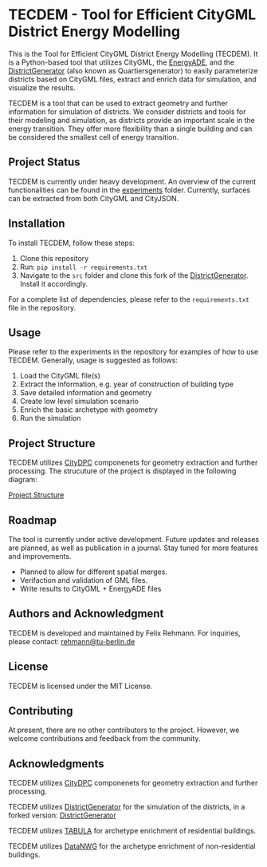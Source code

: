 # TECDEM - Tool for Efficient CityGML District Energy Modelling

This is the Tool for Efficient CityGML District Energy Modelling (TECDEM). It is a Python-based tool that utilizes CityGML, the [EnergyADE](https://www.citygmlwiki.org/images/4/41/KIT-UML-Diagramme-Profil.pdf), and the [DistrictGenerator](https://github.com/RWTH-EBC/districtgenerator) (also known as Quartiersgenerator) to easily parameterize districts based on CityGML files, extract and enrich data for simulation, and visualize the results.

TECDEM is a tool that can be used to extract geometry and further information for simulation of districts. We consider districts and tools for their modeling and simulation, as districts provide an important scale in the energy transition. They offer more flexibility than a single building and can be considered the smallest cell of energy transition.

## Project Status

TECDEM is currently under heavy development. An overview of the current functionalities can be found in the [experiments](experiments) folder. Currently, surfaces can be extracted from both CityGML and CityJSON. 

## Installation

To install TECDEM, follow these steps:

1. Clone this repository
2. Run: `pip install -r requirements.txt`
3. Navigate to the `src` folder and clone this fork of the [DistrictGenerator](https://github.com/c0nb4/districtgenerator). Install it accordingly.

For a complete list of dependencies, please refer to the `requirements.txt` file in the repository.

## Usage

Please refer to the experiments in the repository for examples of how to use TECDEM. Generally, usage is suggested as follows:

1. Load the CityGML file(s)
2. Extract the information, e.g. year of construction of building type
3. Save detailed information and geometry 
4. Create low level simulation scenario
5. Enrich the basic archetype with geometry
6. Run the simulation

## Project Structure

TECDEM utilizes [CityDPC](https://github.com/RWTH-E3D/CityDPC) componenets for geometry extraction and further processing. The strucuture of the project is displayed in the following diagram:

[Project Structure](img/TECDEM_structure_v01.png)

## Roadmap

The tool is currently under active development. Future updates and releases are planned, as well as publication in a journal. Stay tuned for more features and improvements.


- Planned to allow for different spatial merges. 
- Verifaction and validation of GML files.
- Write results to CityGML + EnergyADE files


## Authors and Acknowledgment

TECDEM is developed and maintained by Felix Rehmann. For inquiries, please contact: rehmann@tu-berlin.de

## License

TECDEM is licensed under the MIT License.

## Contributing

At present, there are no other contributors to the project. However, we welcome contributions and feedback from the community.

## Acknowledgments

TECDEM utilizes [CityDPC](https://github.com/RWTH-E3D/CityDPC) componenets for geometry extraction and further processing. 

TECDEM utilizes [DistrictGenerator](https://github.com/RWTH-EBC/districtgenerator) for the simulation of the districts, in a forked version: [DistrictGenerator](https://github.com/c0nb4/districtgenerator)

TECDEM utilizes [TABULA](https://www.iwu.de/index.php?id=205) for archetype enrichment of residential buildings. 

TECDEM utilizes [DataNWG](https://www.datanwg.de/home/aktuelles/) for the archetype enrichment of non-residential buildings.

